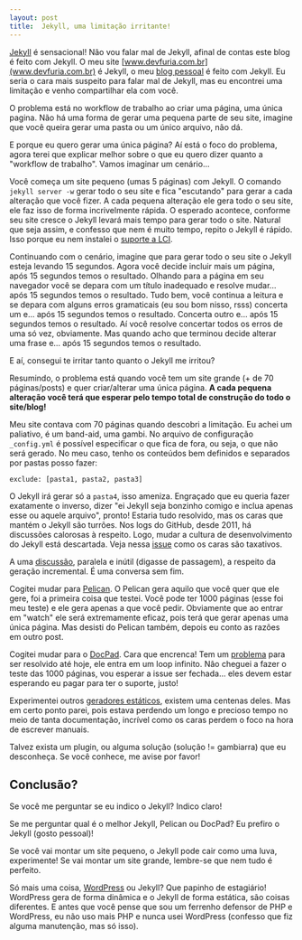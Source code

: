 ```yaml
---
layout: post
title:  Jekyll, uma limitação irritante!
---
```



[Jekyll](http://jekyllrb.com/) é sensacional! Não vou falar mal de Jekyll, afinal de contas este blog é feito com Jekyll.
O meu site [www.devfuria.com.br](www.devfuria.com.br) é Jekyll, o meu [blog pessoal](https://flaviomicheletti.github.io/)
é feito com Jekyll. Eu seria o cara mais suspeito para falar mal de Jekyll, mas eu encontrei uma limitação e venho 
compartilhar ela com você.

O problema está no workflow de trabalho ao criar uma página, uma única pagina. Não há uma forma de gerar uma pequena parte
de seu site, imagine que você queira gerar uma pasta ou um único arquivo, não dá.

E porque eu quero gerar uma única página? Aí está o foco do problema, agora terei que explicar melhor sobre o que eu 
quero dizer quanto a "workflow de trabalho". Vamos imaginar um cenário...

Você começa um site pequeno (umas 5 páginas) com Jekyll. O comando `jekyll server -w` gerar todo o seu site e fica 
"escutando" para gerar a cada alteração que você fizer. A cada pequena alteração ele gera todo o seu site, ele faz isso 
de forma incrivelmente rápida. O esperado acontece, conforme seu site cresce o Jekyll levará mais tempo para gerar 
todo o site. Natural que seja assim, e confesso que nem é muito tempo, repito o Jekyll é rápido. Isso porque eu nem
instalei o [suporte a LCI](http://octopress.nayaklabs.com/blog/2014/08/07/for-10x-faster-lsi-support/).

Continuando com o cenário, imagine que para gerar todo o seu site o Jekyll esteja levando 15 segundos. Agora você decide
incluir mais um página, após 15 segundos temos o resultado. Olhando para a página em seu navegador você se depara com
um título inadequado e resolve mudar... após 15 segundos temos o resultado. Tudo bem, você continua a leitura e se depara
com alguns erros gramaticais (eu sou bom nisso, rsss) concerta um e... após 15 segundos temos o resultado. Concerta outro
e... após 15 segundos temos o resultado. Aí você resolve concertar todos os erros de uma só vez, obviamente. Mas quando
acho que terminou decide alterar uma frase e... após 15 segundos temos o resultado.

E aí, consegui te irritar tanto quanto o Jekyll me irritou?

Resumindo, o problema está quando você tem um site grande (+ de 70 páginas/posts) e quer criar/alterar uma única página.
__A cada pequena alteração você terá que esperar pelo tempo total de construção do todo o site/blog!__


Meu site contava com 70 páginas quando descobri a limitação. Eu achei um paliativo, é um band-aid, uma gambi. No arquivo
de configuração `_config.yml` é possível especificar o que fica de fora, ou seja, o que não será gerado. No meu caso,
tenho os conteúdos bem definidos e separados por pastas posso fazer:

	exclude: [pasta1, pasta2, pasta3]

O Jekyll irá gerar só a `pasta4`, isso ameniza. Engraçado que eu queria fazer exatamente o inverso, dizer "ei Jekyll seja
bonzinho comigo e inclua apenas esse ou aquele arquivo", pronto! Estaria tudo resolvido, mas os caras que mantém o Jekyll
são turrões. Nos logs do GitHub, desde 2011, há discussões calorosas à respeito. Logo, mudar a cultura de desenvolvimento 
do Jekyll está descartada. Veja nessa [issue](https://github.com/jekyll/jekyll-help/issues/123) como os caras são taxativos.

A uma [discussão](https://github.com/jekyll/jekyll/issues/380), paralela e inútil (digasse de passagem), a respeito da geração incremental. É uma conversa sem fim.

Cogitei mudar para [Pelican](http://blog.getpelican.com/). O Pelican gera aquilo que você quer que ele gere, foi a 
primeira coisa que testei. Você pode ter 1000 páginas (esse foi meu teste) e ele gera apenas a que você pedir. Obviamente
que ao entrar em "watch" ele será extremamente eficaz, pois terá que gerar apenas uma única página. Mas desisti do Pelican
também, depois eu conto as razões em outro post.

Cogitei mudar para o [DocPad](http://docpad.org/). Cara que encrenca! Tem um [problema](https://github.com/docpad/docpad/issues/885) para ser resolvido até hoje, ele entra em um loop infinito. Nâo cheguei a fazer o teste das 1000 páginas, vou esperar a issue ser fechada... eles devem estar esperando eu pagar para ter o suporte, justo! 

Experimentei outros [geradores estáticos](https://github.com/pinceladasdaweb/Static-Site-Generators), existem uma centenas
deles. Mas em certo ponto parei, pois estava perdendo um longo e precioso tempo no meio de tanta documentação, incrível 
como os caras perdem o foco na hora de escrever manuais.

Talvez exista um plugin, ou alguma solução (solução != gambiarra) que eu desconheça. Se você conhece, me avise por favor!


Conclusão?
---

Se você me perguntar se eu indico o Jekyll? Indico claro!

Se me perguntar qual é o melhor Jekyll, Pelican ou DocPad? Eu prefiro o Jekyll (gosto pessoal)!

Se você vai montar um site pequeno, o Jekyll pode cair como uma luva, experimente! Se vai montar um site grande, lembre-se
que nem tudo é perfeito.

Só mais uma coisa, [WordPress](https://wordpress.com/) ou Jekyll? Que papinho de estagiário! WordPress gera de forma
dinâmica e o Jekyll de forma estática, são coisas diferentes. E antes que você pense que sou um ferrenho defensor de
PHP e WordPress, eu não uso mais PHP e nunca usei WordPress (confesso que fiz alguma manutenção, mas só isso).